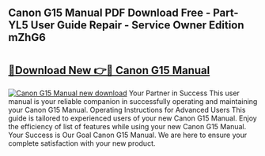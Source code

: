 ## Canon G15 Manual PDF Download Free - Part-YL5 User Guide Repair - Service Owner Edition mZhG6

# <h2><a href="http://cf27454.oget.top/?id=Canon+G15+Manual">🔗Download New 👉🔴 Canon G15 Manual</a></h2>

[![Canon G15 Manual new download](https://i.imgur.com/5g1atiW.png)](http://cf27454.oget.top/?id=Canon+G15+Manual)
Your Partner in Success This user manual is your reliable companion in successfully operating and maintaining your Canon G15 Manual. Operating Instructions for Advanced Users This guide is tailored to experienced users of your new Canon G15 Manual. Enjoy the efficiency of list of features while using your new Canon G15 Manual. Your Success is Our Goal Canon G15 Manual. We are here to ensure your complete satisfaction with your new product.
